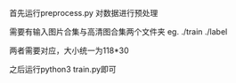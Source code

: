 首先运行preprocess.py 对数据进行预处理

需要有输入图片合集与高清图合集两个文件夹
eg.  ./train
     ./label

两者需要对应，大小统一为118*30

之后运行python3 train.py即可